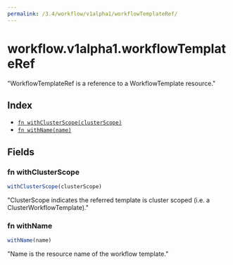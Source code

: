 ```yaml
---
permalink: /3.4/workflow/v1alpha1/workflowTemplateRef/
---
```


# workflow.v1alpha1.workflowTemplateRef

"WorkflowTemplateRef is a reference to a WorkflowTemplate resource."

## Index

* [`fn withClusterScope(clusterScope)`](#fn-withclusterscope)
* [`fn withName(name)`](#fn-withname)

## Fields

### fn withClusterScope

```ts
withClusterScope(clusterScope)
```

"ClusterScope indicates the referred template is cluster scoped (i.e. a ClusterWorkflowTemplate)."

### fn withName

```ts
withName(name)
```

"Name is the resource name of the workflow template."